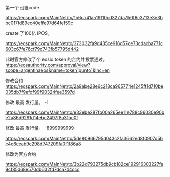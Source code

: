 
第一个 设置code

https://eospark.com/MainNet/tx/1b6ca41a519110cd327da750f6c3713e3e3bbc017fd89ec40effe97d64fe159c

create 了100亿 IPOS。

https://eospark.com/MainNet/tx/373032fa9d435ce916d57ce73cdacba771c603c67fe76cf79c743fb57795d442


此时官方修改了个 eosio.token 的合约并投票通过。
https://eosauthority.com/approval/view?scope=argentinaeos&name=token1punto1&lnc=en

 修改合约
https://eospark.com/MainNet/tx/2a9abe28e6c218ca965774e1245ff1d710be035db7f9efdf99f90324fee3597d


修改 最高 发行量。 -1

https://eospark.com/MainNet/tx/e33ebe287fb00a265ee11e788c96030e90be2a86d9291d14ebc2497f8a31bc0f 

修改 最高 发行量。 -8999999999

https://eospark.com/MainNet/tx/5de80966795d043c2fa3662ed8f0907d5bc4e6eeab9c298d747209fa0f1f86a8

修改为官方合约 

https://eospark.com/MainNet/tx/3b22d793275db9cb182ce192916303227fe9cf85d68e570db632fd7dca744ccc
